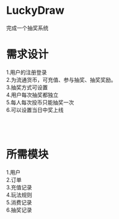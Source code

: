 # LuckyDraw

完成一个抽奖系统

# 需求设计 
1.用户的注册登录<br>
2.为流通货币，可充值、参与抽奖、抽奖奖励。<br>
3.抽奖方式可设置<br>
4.用户每次抽奖都独立<br>
5.每人每次投币只能抽奖一次<br>
6.可以设置当日中奖上线<br>

<br><br>
# 所需模块
1.用户<br>
2.订单<br>
3.充值记录<br>
4.玩法规则<br>
5.消费记录<br>
6.抽奖记录<br>
